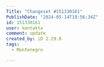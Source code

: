```yaml
---
Title: "Changeset #151330161"
PublishDate: "2024-05-14T19:56:34Z"
id: 151330161
user: kentakta
comment: update
created_by: iD 2.29.0
tags:
  - Montenegro

---
```

